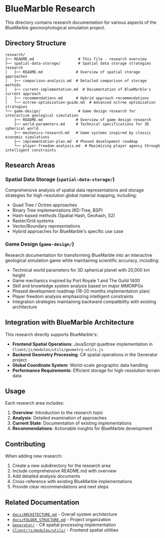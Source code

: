 # BlueMarble Research

This directory contains research documentation for various aspects of the BlueMarble geomorphological simulation project.

## Directory Structure

```
research/
├── README.md                    # This file - research overview
├── spatial-data-storage/        # Spatial data storage strategies research
│   ├── README.md               # Overview of spatial storage approaches
│   ├── comparison-analysis.md  # Detailed comparison of storage methods
│   ├── current-implementation.md  # Documentation of BlueMarble's current approach
│   ├── recommendations.md      # Hybrid approach recommendations
│   └── octree-optimization-guide.md  # Advanced octree optimization strategies
└── game-design/                 # Game design research for interactive geological simulation
    ├── README.md               # Overview of game design research
    ├── world-parameters.md     # Technical specifications for 3D spherical world
    ├── mechanics-research.md   # Game systems inspired by classic economic simulations
    ├── implementation-plan.md  # Phased development roadmap
    └── player-freedom-analysis.md  # Maximizing player agency through intelligent constraints
```

## Research Areas

### Spatial Data Storage (`spatial-data-storage/`)

Comprehensive analysis of spatial data representations and storage strategies for high-resolution global material mapping, including:

- Quad Tree / Octree approaches
- Binary Tree implementations (KD-Tree, BSP)
- Hash-based methods (Spatial Hash, Geohash, S2)
- Raster/Grid systems
- Vector/Boundary representations
- Hybrid approaches for BlueMarble's specific use case

### Game Design (`game-design/`)

Research documentation for transforming BlueMarble into an interactive geological simulation game while maintaining scientific accuracy, including:

- Technical world parameters for 3D spherical planet with 20,000 km height
- Game mechanics inspired by Port Royale 1 and The Guild 1400
- Skill and knowledge system analysis based on major MMORPGs
- Phased development roadmap (16-20 months implementation plan)
- Player freedom analysis emphasizing intelligent constraints
- Integration strategies maintaining backward compatibility with existing architecture

## Integration with BlueMarble Architecture

This research directly supports BlueMarble's:

- **Frontend Spatial Operations**: JavaScript quadtree implementation in `Client/js/modules/utils/geometry-utils.js`
- **Backend Geometry Processing**: C# spatial operations in the Generator project
- **Global Coordinate System**: World-scale geographic data handling
- **Performance Requirements**: Efficient storage for high-resolution terrain data

## Usage

Each research area includes:

1. **Overview**: Introduction to the research topic
2. **Analysis**: Detailed examination of approaches
3. **Current State**: Documentation of existing implementations
4. **Recommendations**: Actionable insights for BlueMarble development

## Contributing

When adding new research:

1. Create a new subdirectory for the research area
2. Include comprehensive README.md with overview
3. Add detailed analysis documents
4. Cross-reference with existing BlueMarble implementations
5. Provide clear recommendations and next steps

## Related Documentation

- [`docs/ARCHITECTURE.md`](../docs/ARCHITECTURE.md) - Overall system architecture
- [`docs/FOLDER_STRUCTURE.md`](../docs/FOLDER_STRUCTURE.md) - Project organization
- [`Generator/`](../Generator/) - C# spatial processing implementation
- [`Client/js/modules/utils/`](../Client/js/modules/utils/) - Frontend spatial utilities